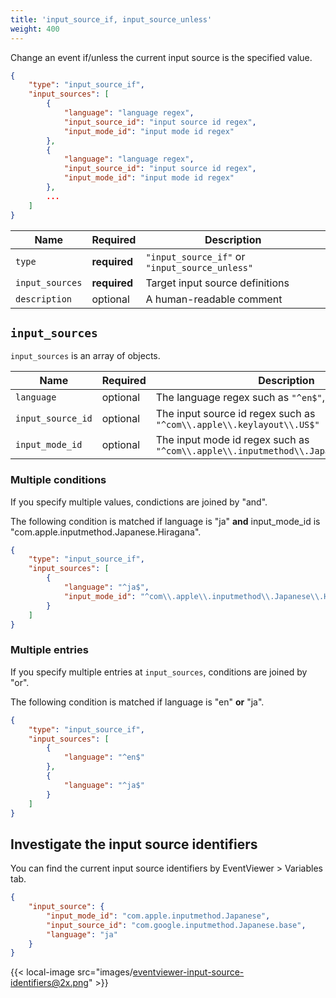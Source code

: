 ```yaml
---
title: 'input_source_if, input_source_unless'
weight: 400
---
```


Change an event if/unless the current input source is the specified value.

```json
{
    "type": "input_source_if",
    "input_sources": [
        {
            "language": "language regex",
            "input_source_id": "input source id regex",
            "input_mode_id": "input mode id regex"
        },
        {
            "language": "language regex",
            "input_source_id": "input source id regex",
            "input_mode_id": "input mode id regex"
        },
        ...
    ]
}
```

| Name            | Required     | Description                                    |
| --------------- | ------------ | ---------------------------------------------- |
| `type`          | **required** | `"input_source_if"` or `"input_source_unless"` |
| `input_sources` | **required** | Target input source definitions                |
| `description`   | optional     | A human-readable comment                       |

## `input_sources`

`input_sources` is an array of objects.

| Name              | Required | Description                                                                           |
| ----------------- | -------- | ------------------------------------------------------------------------------------- |
| `language`        | optional | The language regex such as `"^en$"`, `"^ja$"`                                         |
| `input_source_id` | optional | The input source id regex such as `"^com\\.apple\\.keylayout\\.US$"`                  |
| `input_mode_id`   | optional | The input mode id regex such as `"^com\\.apple\\.inputmethod\\.Japanese\\.Hiragana$"` |

### Multiple conditions

If you specify multiple values, condictions are joined by "and".

The following condition is matched if language is "ja" **and** input_mode_id is "com.apple.inputmethod.Japanese.Hiragana".

```json
{
    "type": "input_source_if",
    "input_sources": [
        {
            "language": "^ja$",
            "input_mode_id": "^com\\.apple\\.inputmethod\\.Japanese\\.Hiragana$"
        }
    ]
}
```

### Multiple entries

If you specify multiple entries at `input_sources`, conditions are joined by "or".

The following condition is matched if language is "en" **or** "ja".

```json
{
    "type": "input_source_if",
    "input_sources": [
        {
            "language": "^en$"
        },
        {
            "language": "^ja$"
        }
    ]
}
```

## Investigate the input source identifiers

You can find the current input source identifiers by EventViewer > Variables tab.

```json
{
    "input_source": {
        "input_mode_id": "com.apple.inputmethod.Japanese",
        "input_source_id": "com.google.inputmethod.Japanese.base",
        "language": "ja"
    }
}
```

{{< local-image src="images/eventviewer-input-source-identifiers@2x.png" >}}
